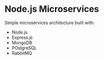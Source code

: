 # Node.js Microservices

Simple microservices architecture built with:

- Node.js
- Express.js
- MongoDB
- POstgreSQL
- RabbitMQ
